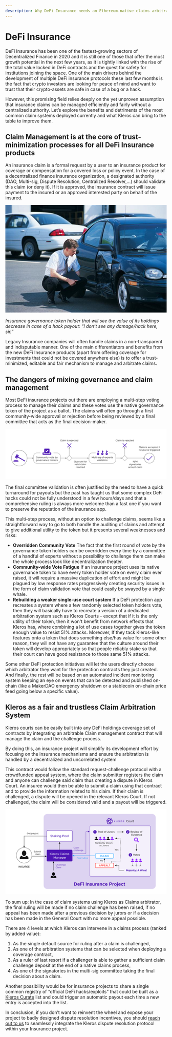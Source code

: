 ```yaml
---
description: Why DeFi Insurance needs an Ethereum-native claims arbitrator
---
```


# DeFi Insurance

DeFi Insurance has been one of the fastest-growing sectors of Decentralized Finance in 2020 and it is still one of those that offer the most growth potential in the next few years, as it is tightly linked with the rise of the total value locked in DeFi contracts and the quest for safety for institutions joining the space. One of the main drivers behind the development of multiple DeFi insurance protocols these last few months is the fact that crypto investors are looking for peace of mind and want to trust that their crypto-assets are safe in case of a bug or a hack.

However, this promising field relies deeply on the yet unproven assumption that insurance claims can be managed efficiently and fairly without a centralized authority. Let’s explore the benefits and detriments of the most common claim systems deployed currently and what Kleros can bring to the table to improve them.

## Claim Management is at the core of trust-minimization processes for all DeFi Insurance products

An insurance claim is a formal request by a user to an insurance product for coverage or compensation for a covered loss or policy event. In the case of a decentralized finance insurance organization, a designated authority \(DAO, Multi-sig, Dispute Resolution, Centralized Resolver,...\) should validate this claim \(or deny it\). If it is approved, the insurance contract will issue payment to the insured or an approved interested party on behalf of the insured.

![](../../.gitbook/assets/0.png)

_Insurance governance token holder that will see the value of its holdings decrease in case of a hack payout: “I don’t see any damage/hack here, sir.”_

Legacy Insurance companies will often handle claims in a non-transparent and indisputable manner. One of the main differentiators and benefits from the new DeFi Insurance products \(apart from offering coverage for investments that could not be covered anywhere else\) is to offer a trust-minimized, editable and fair mechanism to manage and arbitrate claims.

## The dangers of mixing governance and claim management

Most DeFi insurance projects out there are employing a multi-step voting process to manage their claims and these votes use the native governance token of the project as a ballot. The claims will often go through a first community-wide approval or rejection before being reviewed by a final committee that acts as the final decision-maker.

![Common Claim Process Template for DeFi Insurance projects](../../.gitbook/assets/1.png)

The final committee validation is often justified by the need to have a quick turnaround for payouts but the past has taught us that some complex DeFi hacks could not be fully understood in a few hours/days and that a comprehensive ruling is always more welcome than a fast one if you want to preserve the reputation of the insurance app.

This multi-step process, without an option to challenge claims, seems like a straightforward way to go to both handle the auditing of claims and attempt to give additional utility to the token but it presents several weaknesses and risks:

* **Overridden Community Vote** The fact that the first round of vote by the governance token holders can be overridden every time by a committee of a handful of experts without a possibility to challenge them can make the whole process look like decentralization theater.
* **Community-wide Vote Fatigue** If an insurance project uses its native governance token to have every token holder vote on every claim ever raised, it will require a massive duplication of effort and might be plagued by low response rates progressively creating security issues in the form of claim validation vote that could easily be swayed by a single whale.
* **Rebuilding a weaker single-use court system** If a DeFi protection app recreates a system where a few randomly selected token holders vote, then they will basically have to recreate a version of a dedicated arbitration system such as Kleros Courts - except that if it is the only utility of their token, then it won't benefit from network effects that Kleros has, where combining a lot of use cases together gives the token enough value to resist 51% attacks. Moreover, If they tack Kleros-like features onto a token that does something else/has value for some other reason, they will not have any guarantee that the culture around their token will develop appropriately so that people reliably stake so that their court can have good resistance to those same 51% attacks.

Some other DeFi protection initiatives will let the users directly choose which arbitrator they want for the protection contracts they just created. And finally, the rest will be based on an automated incident monitoring system keeping an eye on events that can be detected and published on-chain \(like a MakerDAO emergency shutdown or a stablecoin on-chain price feed going below a specific value\).

## Kleros as a fair and trustless Claim Arbitration System

Kleros courts can be easily built into any DeFi holdings coverage set of contracts by integrating an arbitrable Claim management contract that will manage the claim and the challenge process.

By doing this, an insurance project will simplify its development effort by focusing on the insurance mechanisms and ensure the arbitration is handled by a decentralized and uncorrelated system

This contract would follow the standard request-challenge protocol with a crowdfunded appeal system, where the claim submitter registers the claim and anyone can challenge said claim thus creating a dispute in Kleros Court. An insuree would then be able to submit a claim using that contract and to provide the information related to his claim. If their claim is challenged, a dispute will be opened in the relevant Kleros Court. If not challenged, the claim will be considered valid and a payout will be triggered.

![How Kleros can be integrated into a DeFi Insurance product](../../.gitbook/assets/2.png)

To sum up: In the case of claim systems using Kleros as Claims arbitrator, the final ruling will be made if no claim challenge has been raised, if no appeal has been made after a previous decision by jurors or if a decision has been made in the General Court with no more appeal possible.

There are 4 levels at which Kleros can intervene in a claims process \(ranked by added value\):

1. As the single default source for ruling after a claim is challenged,
2. As one of the arbitration systems that can be selected when deploying a coverage contract,
3. As a ruler of last resort if a challenger is able to gather a sufficient claim challenge deposit at the end of a native claims process,
4. As one of the signatories in the multi-sig committee taking the final decision about a claim.

Another possibility would be for insurance projects to share a single common registry of “official DeFi hacks/exploits” that could be built as a [Kleros Curate](https://kleros.io/curate/) list and could trigger an automatic payout each time a new entry is accepted into the list.

In conclusion, if you don’t want to reinvent the wheel and expose your project to badly designed dispute resolution incentives, you should [reach out to us](mailto:contact@kleros.io) to seamlessly integrate the Kleros dispute resolution protocol within your Insurance project.  


